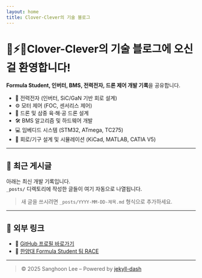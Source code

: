 ```yaml
---
layout: home
title: Clover-Clever의 기술 블로그
---
```


# 🧲⚡🚀Clover-Clever의 기술 블로그에 오신 걸 환영합니다!

**Formula Student, 인버터, BMS, 전력전자, 드론 제어 개발 기록**을 공유합니다.  

- 🔋 전력전자 (인버터, SiC/GaN 기반 회로 설계)
- ⚙️ 모터 제어 (FOC, 센서리스 제어)
- 🧠 드론 및 삼중 육·해·공 드론 설계
- 🛠️ BMS 알고리즘 및 하드웨어 개발
- 💻 임베디드 시스템 (STM32, ATmega, TC275)
- 📐 회로/기구 설계 및 시뮬레이션 (KiCad, MATLAB, CATIA V5)

---

## 📢 최근 게시글

아래는 최신 개발 기록입니다.  
`_posts/` 디렉토리에 작성한 글들이 여기 자동으로 나열됩니다.

> 새 글을 쓰시려면 `_posts/YYYY-MM-DD-제목.md` 형식으로 추가하세요.

---

## 🔗 외부 링크

- 💼 [GitHub 프로필 바로가기](https://github.com/clover-clever)
- 🏁 [한양대 Formula Student 팀 RACE](https://www.racehanyang.com/)
---

> © 2025 Sanghoon Lee – Powered by [jekyll-dash](https://github.com/bitbrain/jekyll-dash)
